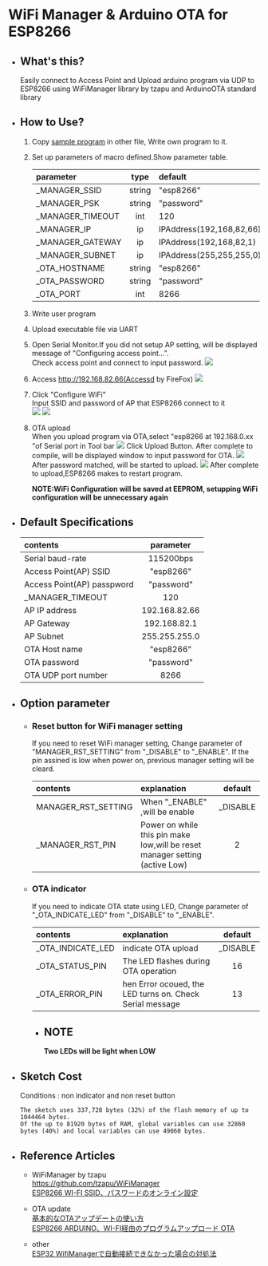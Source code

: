 # WiFi Manager & Arduino OTA for ESP8266 

- ## What's this?
    Easily connect to Access Point and Upload arduino program via UDP to ESP8266 using WiFiManager library by tzapu and ArduinoOTA standard library

- ## How to Use?
    1. Copy [sample program](./WiFimanageOTA.ino) in other file, Write own program to it.
    1. Set up parameters of macro defined.Show parameter table.    
    
        |parameter|type|default|remark|    
        |:--|:--:|:--|:--:|    
        |_MANAGER_SSID|string|"esp8266"| |
        |_MANAGER_PSK|string|"password"||
        |_MANAGER_TIMEOUT|int|120||
        |_MANAGER_IP|ip|IPAddress(192,168,82,66)||
        |_MANAGER_GATEWAY|ip|IPAddress(192,168,82,1)||
        |_MANAGER_SUBNET|ip|IPAddress(255,255,255,0)||
        |_OTA_HOSTNAME|string|"esp8266"||
        |_OTA_PASSWORD|string|"password"||
        |_OTA_PORT|int|8266||
    1. Write user program    
    1. Upload executable file via UART 
    1. Open Serial Monitor.If you did not setup AP setting, will be displayed message of "Configuring access point...".    
    Check access point and connect to input password.
        ![](./img/WiFiManager1.png)
    1. Access http://192.168.82.66(Accessd by FireFox)
        ![](./img/browser1.png)
    1. Click "Configure WiFi"   
        Input SSID and password of AP that ESP8266 connect to it  
        ![](./img/browser2.png)
        ![](./img/browser3.png)
    1. OTA upload   
        When you upload program via OTA,select "esp8266 at 192.168.0.xx "of Serial port in Tool bar
        ![](./img/OTAsetting.jpg)
        Click Upload Button. After complete to compile, will be displayed window to input password for OTA.
        ![](./img/OTApassword.png)
        After password matched, will be started to upload. 
        ![](./img/OTAdisplay.png)
        After complete to upload,ESP8266 makes to restart program.

        **NOTE:WiFi Configuration will be saved at EEPROM, setupping WiFi configuration will be unnecessary again**

- ## Default Specifications
    
    |contents|parameter|    
    |:--|:--:|    
    |Serial baud-rate|115200bps|
    |Access Point(AP) SSID|"esp8266"|
    |Access Point(AP) passpword|"password"|
    |_MANAGER_TIMEOUT|120|
    |AP IP address|192.168.82.66|
    |AP Gateway|192.168.82.1|
    |AP Subnet|255.255.255.0|
    |OTA Host name|"esp8266"|
    |OTA password|"password"|
    |OTA UDP port number|8266|

- ## Option parameter
    - ### Reset button for WiFi manager setting   
        If you need to reset WiFi manager setting, Change parameter of "MANAGER_RST_SETTING" from "_DISABLE" to "_ENABLE".
        If the pin assined is low when power on, previous manager setting will be cleard.

        |contents|explanation|default|    
        |:--|:--|:--:|    
        |MANAGER_RST_SETTING|When "_ENABLE" ,will be enable |_DISABLE|
        |_MANAGER_RST_PIN|Power on while this pin make low,will be reset manager setting (active Low)|2|

    - ### OTA indicator   
        If you need to indicate OTA state using LED, Change parameter of "_OTA_INDICATE_LED" from "_DISABLE" to "_ENABLE".

        |contents|explanation|default|    
        |:--|:--|:--:|    
        |_OTA_INDICATE_LED|indicate OTA upload|_DISABLE|
        |_OTA_STATUS_PIN|The LED flashes during OTA operation|16|
        |_OTA_ERROR_PIN|hen Error ocoued, the LED turns on. Check Serial message|13|
        - ## NOTE    
            **Two LEDs will be light when LOW** 

- ## Sketch Cost
    Conditions : non indicator and non reset button
    ~~~
    The sketch uses 337,728 bytes (32%) of the flash memory of up to 1044464 bytes.
    Of the up to 81920 bytes of RAM, global variables can use 32860 bytes (40%) and local variables can use 49060 bytes.
    ~~~
- ## Reference Articles

    - WiFiManager by tzapu   
        https://github.com/tzapu/WiFiManager   
        [ESP8266 WI-FI SSID、パスワードのオンライン設定](http://takehikoshimojima.tumblr.com/post/138820924644/esp8266-wi-fi-ssid%E3%83%91%E3%82%B9%E3%83%AF%E3%83%BC%E3%83%89%E3%81%AE%E3%82%AA%E3%83%B3%E3%83%A9%E3%82%A4%E3%83%B3%E8%A8%AD%E5%AE%9A)

    - OTA update   
        [基本的なOTAアップデートの使い方](https://garretlab.web.fc2.com/arduino/esp32/examples/ArduinoOTA/ArduinoOTA_BasicOTA.html)   
        [ESP8266 ARDUINO、WI-FI経由のプログラムアップロード OTA](http://takehikoshimojima.tumblr.com/post/139096221524/esp8266-arduinowi-fi%E7%B5%8C%E7%94%B1%E3%81%AE%E3%83%97%E3%83%AD%E3%82%B0%E3%83%A9%E3%83%A0%E3%82%A2%E3%83%83%E3%83%97%E3%83%AD%E3%83%BC%E3%83%89-ota)

    - other   
        [ESP32 WifiManagerで自動接続できなかった場合の対処法](https://kunsen.net/2018/06/09/post-359/)  